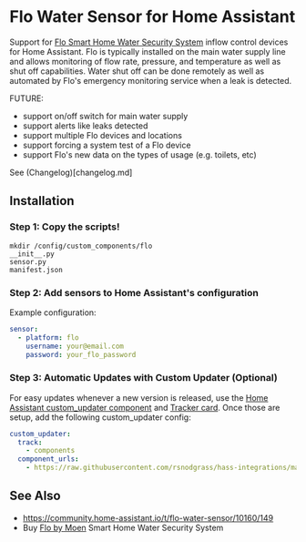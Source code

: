 # Flo Water Sensor for Home Assistant

Support for [Flo Smart Home Water Security System](https://amzn.to/2WBn8tW?tag=rynoshark-20) inflow control devices for Home Assistant. Flo is typically installed on the main water supply line and allows monitoring of flow rate, pressure, and temperature as well as shut off capabilities. Water shut off can be done remotely as well as automated by Flo's emergency monitoring service when a leak is detected.

FUTURE:

- support on/off switch for main water supply
- support alerts like leaks detected
- support multiple Flo devices and locations
- support forcing a system test of a Flo device
- support Flo's new data on the types of usage (e.g. toilets, etc)

See (Changelog)[changelog.md]

## Installation

### Step 1: Copy the scripts!

```
mkdir /config/custom_components/flo
__init__.py 
sensor.py
manifest.json
```

### Step 2: Add sensors to Home Assistant's configuration

Example configuration:

```yaml
sensor:
  - platform: flo
    username: your@email.com
    password: your_flo_password
```

### Step 3: Automatic Updates with Custom Updater (Optional)


For easy updates whenever a new version is released, use the [Home Assistant custom_updater component](https://github.com/custom-components/custom_updater/wiki/Installation) and [Tracker card](https://github.com/custom-cards/tracker-card). Once those are setup, add the following custom_updater config:

```yaml
custom_updater:
  track:
    - components
  component_urls:
    - https://raw.githubusercontent.com/rsnodgrass/hass-integrations/master/custom_updater.json
```




## See Also

* https://community.home-assistant.io/t/flo-water-sensor/10160/149
* Buy [Flo by Moen](https://amzn.to/2WBn8tW?tag=rynoshark-20) Smart Home Water Security System
